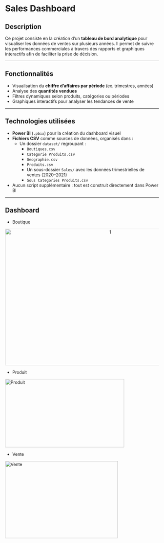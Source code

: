# Sales Dashboard

## Description

Ce projet consiste en la création d’un **tableau de bord analytique** pour visualiser les données de ventes sur plusieurs années. Il permet de suivre les performances commerciales à travers des rapports et graphiques interactifs afin de faciliter la prise de décision.

---

## Fonctionnalités

- Visualisation du **chiffre d’affaires par période** (ex. trimestres, années)  
- Analyse des **quantités vendues**  
- Filtres dynamiques selon produits, catégories ou périodes  
- Graphiques interactifs pour analyser les tendances de vente  

---

## Technologies utilisées

- **Power BI** (`.pbix`) pour la création du dashboard visuel  
- **Fichiers CSV** comme sources de données, organisés dans :
  - Un dossier `dataset/` regroupant :
    - `Boutiques.csv`
    - `Categorie Produits.csv`
    - `Geographie.csv`
    - `Produits.csv`
    - Un sous-dossier `Sales/` avec les données trimestrielles de ventes (2020–2021)
    - `Sous Categories Produits.csv`
- Aucun script supplémentaire : tout est construit directement dans Power BI

---
## Dashboard

- Boutique

<p align="center">
  <img width="673" height="446" alt="1" src="https://github.com/user-attachments/assets/d23ce75e-7eca-4870-8450-5bd9636eafcb" />
</p>

- Produit
<img width="390" height="223" alt="Produit" src="https://github.com/user-attachments/assets/8dc81e36-92dd-4321-b93c-46a38c4f9305" />

- Vente
<img width="369" height="252" alt="Vente" src="https://github.com/user-attachments/assets/4fa9c0c3-b877-4581-b88e-164f1cd162e6" />

  
